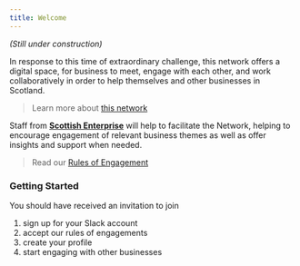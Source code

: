 ```yaml
---
title: Welcome
---
```


_(Still under construction)_

In response to this time of extraordinary challenge, this network offers a digital space, for business to meet, engage with each other, and work collaboratively in order to help themselves and other businesses in Scotland.

> Learn more about [this network](learn-more.md)

Staff from [**Scottish Enterprise**](https://www.scottish-enterprise.com/) will help to facilitate the Network, helping to encourage engagement of relevant business themes as well as offer insights and support when needed.

> Read our [Rules of Engagement](rules-of-engagement.md)

### Getting Started

You should have received an invitation to join

1. sign up for your Slack account
2. accept our rules of engagements
3. create your profile
4.  start engaging with other businesses

